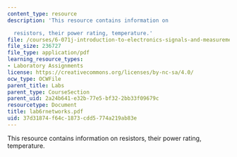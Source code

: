 ```yaml
---
content_type: resource
description: 'This resource contains information on

  resistors, their power rating, temperature.'
file: /courses/6-071j-introduction-to-electronics-signals-and-measurement-spring-2006/37d31874f64c1873cdd5774a219ab83e_lab6rnetworks.pdf
file_size: 236727
file_type: application/pdf
learning_resource_types:
- Laboratory Assignments
license: https://creativecommons.org/licenses/by-nc-sa/4.0/
ocw_type: OCWFile
parent_title: Labs
parent_type: CourseSection
parent_uid: 2a24b641-e32b-77e5-bf32-2bb33f09679c
resourcetype: Document
title: lab6rnetworks.pdf
uid: 37d31874-f64c-1873-cdd5-774a219ab83e
---
```

This resource contains information on
resistors, their power rating, temperature.